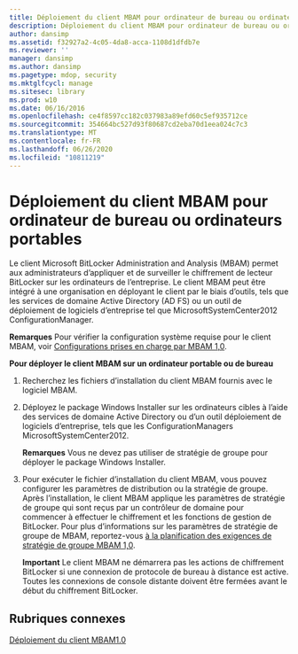 ```yaml
---
title: Déploiement du client MBAM pour ordinateur de bureau ou ordinateurs portables
description: Déploiement du client MBAM pour ordinateur de bureau ou ordinateurs portables
author: dansimp
ms.assetid: f32927a2-4c05-4da8-acca-1108d1dfdb7e
ms.reviewer: ''
manager: dansimp
ms.author: dansimp
ms.pagetype: mdop, security
ms.mktglfcycl: manage
ms.sitesec: library
ms.prod: w10
ms.date: 06/16/2016
ms.openlocfilehash: ce4f8597cc182c037983a89efd60c5ef935712ce
ms.sourcegitcommit: 354664bc527d93f80687cd2eba70d1eea024c7c3
ms.translationtype: MT
ms.contentlocale: fr-FR
ms.lasthandoff: 06/26/2020
ms.locfileid: "10811219"
---
```

# Déploiement du client MBAM pour ordinateur de bureau ou ordinateurs portables


Le client Microsoft BitLocker Administration and Analysis (MBAM) permet aux administrateurs d’appliquer et de surveiller le chiffrement de lecteur BitLocker sur les ordinateurs de l’entreprise. Le client MBAM peut être intégré à une organisation en déployant le client par le biais d’outils, tels que les services de domaine Active Directory (AD FS) ou un outil de déploiement de logiciels d’entreprise tel que MicrosoftSystemCenter2012 ConfigurationManager.

**Remarques**  Pour vérifier la configuration système requise pour le client MBAM, voir [Configurations prises en charge par MBAM 1,0](mbam-10-supported-configurations.md).

 

**Pour déployer le client MBAM sur un ordinateur portable ou de bureau**

1.  Recherchez les fichiers d’installation du client MBAM fournis avec le logiciel MBAM.

2.  Déployez le package Windows Installer sur les ordinateurs cibles à l’aide des services de domaine Active Directory ou d’un outil déploiement de logiciels d’entreprise, tels que les ConfigurationManagers MicrosoftSystemCenter2012.

    **Remarques**  Vous ne devez pas utiliser de stratégie de groupe pour déployer le package Windows Installer.

     

3.  Pour exécuter le fichier d’installation du client MBAM, vous pouvez configurer les paramètres de distribution ou la stratégie de groupe. Après l’installation, le client MBAM applique les paramètres de stratégie de groupe qui sont reçus par un contrôleur de domaine pour commencer à effectuer le chiffrement et les fonctions de gestion de BitLocker. Pour plus d’informations sur les paramètres de stratégie de groupe de MBAM, reportez-vous [à la planification des exigences de stratégie de groupe MBAM 1,0](planning-for-mbam-10-group-policy-requirements.md).

    **Important**  Le client MBAM ne démarrera pas les actions de chiffrement BitLocker si une connexion de protocole de bureau à distance est active. Toutes les connexions de console distante doivent être fermées avant le début du chiffrement BitLocker.

     

## Rubriques connexes


[Déploiement du client MBAM1.0](deploying-the-mbam-10-client.md)

 

 





